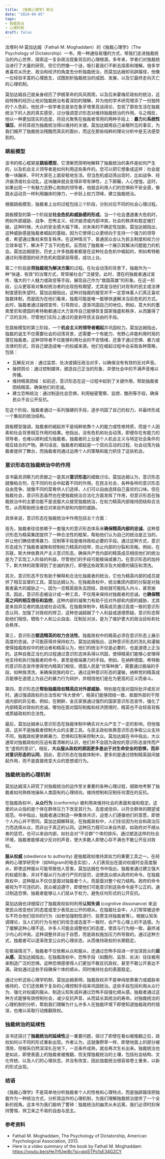 ```yaml
---
title: 《独裁心理学》笔记
date: "2024-09-05"
tags:
- 独裁政治
- 心理机制
draft: false
---
```


法塔利·M·莫加达姆（Fathali M. Moghaddam）的《独裁心理学》（The Psychology of Dictatorship）一书，用一种通俗易懂的方式，带我们走进独裁统治的内心世界，探索这一复杂政治现象背后的心理根源。多年来，学者们对独裁统治进行了大量的研究，但它仍然像一个谜，吸引着我们不断去探索和理解。很多学者喜欢从历史、政治和经济的角度去分析独裁统治，而莫加达姆却另辟蹊径，他像一位经验丰富的心理医生，试图剖析独裁统治的成因、发展，以及它最终走向灭亡的心理机制。

莫加达姆自己就亲身经历了伊朗革命的风风雨雨，以及后来霍梅尼政权的统治，这段特殊的经历让他对独裁统治有着深刻的理解，并为他的学术研究增添了一份独特的个人色彩。他批评一些学者总是坐在象牙塔里高谈阔论，忽视了那些生活在独裁统治下的人民的真实感受，过分强调意识形态对维持独裁统治的作用。与之相反，他以一种更加现实的态度，将目光聚焦在独裁者常用的两种手段上：**暴力**和**系统性镇压**，并将其视为独裁统治得以维持的关键。莫加达姆用自己亲眼所见的事实，为我们揭开了独裁统治残酷而真实的面纱，而这在那些纯粹的理论分析中是无法感受到的。

### 跳板模型

该书的核心框架是**跳板模型**，它清晰而简明地解释了独裁统治的条件是如何产生的，以及机会主义领导者是如何利用这些条件的。您可以把它想象成这样：社会就像一块蹦床，平时大家在上面安稳地生活。但当危机或动荡出现时，比如战争、经济崩溃或社会动乱，这块蹦床就会变得非常有弹性，上下颠簸，人心惶惶。这时，如果出现一个有魅力且野心勃勃的领导者，他就会利用人们的恐惧和不安全感，像跳水运动员一样利用蹦床的弹力，一步跃上权力顶峰，建立独裁统治。

根据跳板模型，独裁者上台的过程包括三个阶段，分别对应不同的社会心理过程。

跳板模型的第一个阶段是**社会危机和威胁感的形成**。当一个社会遭遇重大危机时，例如外部威胁、战争、恐怖主义、经济崩溃或内部冲突，社会的秩序和稳定被打破。这种时候，大众的安全感大幅下降，对未来的不确定性加剧。莫加达姆指出，这种威胁感是独裁者崛起的基础，因为它使得公众更倾向于支持一个强力的领导者，希望通过集权来恢复秩序。在这种情况下，普通民众会认为民主制度和权力分立效率低下，解决不了当下的危机，反而给了独裁者一个展示其解决问题能力的机会。莫加达姆提到，历史上许多独裁者都是在这种社会危机中崛起的，例如希特勒通过利用德国的经济危机和国家屈辱感，成功上台。

第二个阶段是**将独裁视为解决方案**的过程。在社会动荡的背景下，独裁作为一种“快速、有效”的治理方式，常常被社会广泛接受。此时，潜在的独裁者通过宣传、强大的个人魅力或政变等手段，展现自己作为“救国英雄”的形象。在这一阶段，公众更容易对集权统治者的出现抱有期望，尤其是当他们对现有的民主或法律制度感到失望时。莫加达姆指出，这种对独裁的接受并不一定意味着人们真正喜欢独裁体制，而是因为在他们看来，独裁可能是唯一能够快速解决当前危机的方式。此时，独裁者通过操控宣传、引导舆论，逐渐巩固自己的地位。例如，意大利的墨索里尼和德国的希特勒都通过大力宣传自己能够恢复国家强盛和秩序，从而赢得了广泛的支持，尽管他们实际上通过的是剥夺民主自由的手段。

在跳板模型的第三阶段，一个**机会主义的领导者崛起**并巩固权力。莫加达姆指出，独裁的诞生不仅需要社会的动荡背景，还需要一个有能力、有野心并能利用时局的潜在独裁者。这种领导者不仅能够利用社会的不安情绪，还善于通过恐惧、暴力或法律的形式，将自己塑造成唯一的权威来源。他们在崛起过程中会采取各种策略，包括：

- 瓦解反对派：通过监禁、处决或镇压政治对手，以确保没有有效的反对声音。
- 操控舆论：通过控制媒体，塑造自己正当的形象，并使社会中的不满声音难以传播。
- 维持精英团结：如前述，意识形态在这一过程中起到了关键作用，帮助独裁者团结精英，确保他们的忠诚。
- 建立恐怖统治：通过制造社会恐惧，利用秘密警察、监控、酷刑等手段，确保民众不会公开反抗。

在这个阶段，独裁者通过一系列强硬的手段，逐步巩固了自己的权力，并最终形成一个集权的统治结构。

跳板模型强调，独裁者的崛起并不是纯粹依靠个人的能力或性格特质，而是个人因素和社会背景相互作用的结果。他指出，没有危机和社会动荡，即便存在有能力的领导者，也难以顺利成为独裁者。独裁者的上台是个人机会主义与特定社会条件的相互结合的产物。换句话说，独裁者的崛起是一个双向互动的过程，社会动荡为独裁者提供了舞台，而独裁者则通过运用个人的策略和能力抓住了这些机会。

### 意识形态在独裁统治中的作用

该书最具洞察力的贡献之一是其对**意识形态**的细致讨论。莫加达姆认为，意识形态就像粘合剂，在不同的社会中起着不同的作用。在民主社会，各种各样的意识形态自由竞争，就像不同的菜肴供人们选择，人们可以自由选择自己喜欢的口味。但在独裁社会，意识形态虽然也在使独裁统治合法化方面发挥了作用，但意识形态在独裁统治中的主要功能不是说服大众接受独裁统治，在权力精英内部维持团结和合法性，从而帮助统治者应对来自外部和内部的威胁。

具体来说，意识形态在独裁统治中作用包括五个方面：

首先，独裁者往往依赖于一套强大的意识形态体系来**确保精英内部的忠诚**。这种意识形态为精英集团提供了一种合法性的框架，帮助他们认为自己的统治是正当的，并让他们确信使用暴力、压制等手段是维持政权必要的手段。通过这种方式，意识形态成为了独裁者凝聚和控制权力精英的纽带，防止内部的分裂和背叛。例如，在苏联，斯大林依靠共产主义意识形态，确保共产党内部的精英成员相信他们的统治是为了实现工人阶级的利益，尽管他们的手段可能极端或暴力。在意识形态的加持下，斯大林的政策得到了忠诚的执行，即便这些政策涉及大规模的镇压和清洗。

其次，意识形态不仅有助于解释和合法化独裁者的统治，它也为精英内部的成员提供了相互监督的工具。莫加达姆认为，在独裁政权中，统治集团内部的分裂是对独裁者最大的威胁之一。因为一旦精英层失去团结，政权就可能陷入内斗，甚至崩溃。因此，意识形态被设计成一种工具，不仅用来保持对独裁者的忠诚，也**确保精英之间的相互信任和监控**。这种内部的凝聚力有助于应对外部和内部的威胁，尤其是来自异见者的挑战或社会动荡。在独裁体制中，精英成员通过高度一致的意识形态认同，加强了对政权的捍卫，这种忠诚超越了个人利益或道德质疑。意识形态帮助他们相信，牺牲个人和公众自由、压制反对派，是为了维护更大的政治目标和社会秩序。

第三，意识形态**塑造精英的权力合法性**。独裁政权中的精英必须在意识形态上展示高度的忠诚，才可能获得并保持权力。莫加达姆指出，这种意识形态的洗礼和灌输使得独裁政权中的统治者和精英认为，他们的统治不仅是必要的，也是道德上正当的。这种自我正当化的过程通过意识形态体系得以巩固，使得精英们能够心安理得地支持和执行独裁者的命令，甚至是极端暴力的手段。例如，在纳粹德国，希特勒的意识形态宣传使得党内精英们相信，德国人民是“优等种族”，需要通过极端的手段，如种族清洗，来确保民族的存亡。通过这种意识形态的灌输，纳粹党的精英成员能够在道德上为自己的暴力行为辩护，并相信他们是在为更高的正义而奋斗。

第四，意识形态还**帮助独裁政权精英应对外部威胁**，特别是在面对国际批评或反对时。通过强调政权的合法性和“伟大使命”，精英们能够团结一致，抵御外部的干预或内部的异见者。例如，在朝鲜，金氏家族通过强烈的国家意识形态宣传，强化了内部精英对政权的忠诚，哪怕在面对国际制裁和经济困境时，精英也不会轻易背叛或质疑政权的合法性。

最后，莫加达姆承认意识形态在独裁体制中确实对大众产生了一定的影响，但他强调，这并不是独裁者控制大众的主要工具。与民主政权依靠意识形态争取公众支持不同，独裁政权更依赖暴力、恐惧和压制来控制大众。莫加达姆在书中指出，大众通常对独裁政权的压迫有着清晰的认识，他们并不会因为政权的意识形态宣传而产生“虚假的意识”。相反，**大众服从政权的原因更多是出于对生命安全的恐惧，而非对意识形态的认同**。因此，意识形态在独裁体制中，更多的是通过控制精英层间接起作用，而不是直接改变大众的思想或行为。

### 独裁统治的心理机制

莫加达姆深入研究了对独裁统治的运作至关重要的各种心理过程，细致地考察了独裁者如何熟练地操纵人类固有的心理倾向，维持控制和压制任何潜在的反抗。

在独裁政权中，**从众行为** (conformity) 被利用来维持社会的表面和谐和稳定。这里的从众指的是个体在群体压力下改变其行为、态度或信仰，以符合群体的期望或规范。书中指出，独裁者通过制造一种集体共识，迫使人们遵循他们的意愿，即使个人内心并不赞同。莫加达姆解释说，在独裁政权中，人们往往因为社会和政治压力而选择从众，而非出于真正的认同。这种压力既可以来自外部，如政府对不顺从者的惩罚，也可以来自内部，如社会对“不合群”个体的排斥。通过塑造这样的社会环境，独裁者能够减少反对的声音，使大多数人即使心存不满也不敢公开反对政权。

**服从权威** (obedience to authority) 是独裁政权维持其权力的重要工具之一。在经典的心理学研究中（如Milgram的电击实验），人们表现出在面对权威时会高度服从，即使这种服从可能导致他人受害。莫加达姆在书中指出，独裁者通过建立强大的权威形象，并对不服从行为进行严厉的惩罚，迫使民众顺从政府的命令。在独裁政权中，这种服从不仅仅是面对独裁者个人，而是面对整个权力结构。政府的命令被视为不可违抗的，民众被迫遵守，即使他们可能意识到这些命令是不公正的。通过制造恐惧，独裁者能够让人们屈从于权力，避免任何形式的公开反抗。

莫加达姆也详细探讨了独裁政权如何利用**认知失调** (cognitive dissonance) 来迫使民众改变他们的态度或至少表现出公开的顺从。在独裁社会中，人们常常被迫参与不符合他们信仰的行为（如参加强制性游行、投票支持独裁者等）。根据认知失调理论，当人们的行为与他们的信念或态度不一致时，会产生心理上的不适感。为了缓解这种心理不适，许多人可能会调整他们的态度，使其与行为相一致，最终减少内心的冲突。这种调整并非出于自愿，而是政权施加压力所导致的。通过这种方式，独裁者可以逐渐改变公众的心理状态，从而维持政权的长期稳定。

在极端情况下，独裁者不仅依赖从众和服从，还通过恐怖手段进一步加深民众的**屈从感**。莫加达姆指出，在独裁政权中，恐怖手段（如酷刑、监禁、处决）往往被用来制造广泛的恐惧。这种恐惧感使得人们更加不敢反抗政权，甚至不敢公开表达不满。政权通过这些手段确保个体的顺从，同时维持社会的表面稳定。

通过分析这些心理学机制，莫加达姆表明，独裁政权并不是单纯依靠暴力或威胁来维持的，它们还依赖于复杂的心理控制手段来巩固统治。这些手段包括利用从众行为、强化对权威的服从、制造认知失调并通过恐怖手段强化顺从感。独裁者通过这种方式能够有效控制社会，减少反抗声音，从而延长其统治的寿命。对独裁统治的心理机制的分析，帮助我们理解为什么许多人在独裁环境下即使知道独裁政府的错误，也难以采取行动推翻政权。


### 独裁统治的延续性

该书还探讨了**独裁统治的延续性**这一重要问题，探讨了即使在看似被推翻之后，政权如何以不同的形式重新出现。作者认为，这就像野草一样，即使地面上的部分被清除，但根系仍然深深扎在地下，一旦条件成熟，就会再次生长出来。独裁统治也是如此，即使表面上的独裁者被推翻，但支撑独裁统治的土壤，包括社会结构、文化传统、以及人们的心理状态，并没有改变，因此独裁统治很容易卷土重来，以新的形式出现。

### 结语

《独裁心理学》不是简单地分析独裁者个人的性格和心理特点，而是独辟蹊径把独裁作为一种统治方式，分析其运作的心理机制，为我们理解独裁统治提供了一个全新的视角。这本书为我们敲响了警钟：独裁统治的幽灵从未远离，我们必须时刻保持警惕，捍卫来之不易的自由与民主。

### 参考资料

- Fathali M. Moghaddam, The Psychology of Dictatorship, American Psychological Association, 2013.
- Here is a video summary of the book by Fathali M. Moghaddam: https://youtu.be/sHe7rfUwi8c?si=qjq5TPo1sE34G2CY
